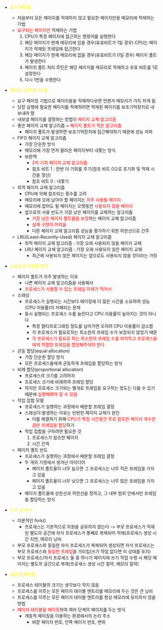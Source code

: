 - <span style="color:yellow">요구 페이징</span>
	- 처음부터 모든 페이지를 적재하지 않고 필요한 페이지만을 메모리에 적재하는 기법
	- <span style="color:red">요구되는 페이지만</span> 적재하는 기법
		1. CPU가 특정 페이지에 접근하는 명령어를 실행한다
		2.  해당 페이지가 현재 메모리에 있을 경우(유효비트가 1일 경우) CPU는 페이지가 적재된 프레임에 접근한다
		3. 해당 페이지가 현재 메모리에 없을 경우(유효비트가 0일 경우) 페이지 폴트가 발생한다
		4. 페이지 폴트 처리 루틴은 해당 페이지를 메모리로 적재하고 유효 비트를 1로 설정한다
		5. 다시 1번을 수행한다

- <span style="color:yellow">페이지 교체 알고리즘</span>
	- 요구 페이징 기법으로 페이지들을 적재하다보면 언젠가 메모리가 가득 차게 됨
	- 당장 실행에 필요한 페이지를 적재하려면 적재된 페이지를 보조기억장치로 내보내야 함
	- 내보낼 페이지를 결정하는 방법이 <span style="color:red">페이지 교체 알고리즘</span>
	- 좋은 페이지 교체 알고리즘 = <span style="color:red">페이지 폴트가 적은 알고리즘</span>
		- 페이지 폴트가 발생하면 보조기억장치에 접근해야하기 때문에 성능 저하
	- FIFO 페이지 교체 알고리즘
		- 가장 단순한 방식
		- 메모리에 가장 먼저 올라온 페이지부터 내쫓는 방식
		- 보완책
			- <span style="color:red">2차 기회 페이지 교체 알고리즘</span>
			- 참조 비트 1 : 한번 더 기회를 주기(참조 비트 0으로 초기화 및 적재 시간을 갱신)
			- 참조 비트 0 : 내쫓기
	- 최적 페이지 교체 알고리즘
		- CPU에 의해 참조되는 횟수를 고려
		- 메모리에 오래 남아야 할 페이지는 <span style="color:red">자주 사용될 페이지</span>
		- 메모리에 없어도 될 페이지는 오랫동안 <span style="color:red">사용되지 않을 페이지</span>
		- 앞으로의 사용 빈도가 가장 낮은 페이지를 교체하는 알고리즘
			- <span style="color:red">가장 낮은 페이지 폴트율을 보장</span>하는 페이지 교체 알고리즘
			- <span style="color:red">실제 구현이 어려움</span>
			- 다른 페이지 교체 알고리즘 성능을 평가하기 위한 하한선으로 간주
	- LRU(Least-Recently-Used) 페이지 교체 알고리즘
		- 최적 페이지 교체 알고리즘 : 가장 오래 사용되지 않을 페이지 교체
		- LRU 페이지 교체 알고리즘 : 가장 오래 사용되지 않은 페이지 교체
			- 최근에 사용되지 않은 페이지는 앞으로도 사용되지 않을 것이라는 가정

- <span style="color:yellow">스래싱과 프레임 할당</span>
	- 페이지 폴트가 자주 발생하는 이유
		- 나쁜 페이지 교체 알고리즘을 사용해서
		- <span style="color:red">프로세스가 사용할 수 있는 프레임 자체가 적어서</span>
	- 스래싱
		- 프로세스가 실행되는 시간보다 페이징에 더 많은 시간을 소요하여 성능(CPU 이용률)이 저해되는 문제
		- 동시 실행되는 프로세스 수를 늘린다고 CPU 이용률이 높아지는 것이 아니다
			- 특정 멀티프로그래밍 정도를 넘어가면 오히려 CPU 이용률이 감소함
			- 각 프로세스가 필요로하는 최소한의 프레임 수가 보장되지 않았기 때문
			- <span style="color:red">각 프로세스가 필요로 하는 최소한의 프레임 수를 파악하고 프로세스들에게 적절한 프레임을 할당해주어야 한다</span>
	- 균등 할당(equal allocation)
		- 가장 단순한 할당 방식
		- 모든 프로세스들에게 균등하게 프레임을 할당하는 방식
	- 비례 할당(proportional allocation)
		- 프로세스의 크기를 고려하자
		- 프로세스 크기에 비례하여 프레임 할당
		- 하지만 프로세스 크기와는 별개로 프레임을 요구하는 정도는 다를 수 있기 때문에 <span style="color:red">실행해봐야 알 수 있음</span>
	- 작업 집합 모델
		- 프로세스가 실행하는 과정에서 배분할 프레임 결정
		- 스래싱이 발생하는 이유는 빈번한 페이지 교체가 원인
			- 이를 해결하기 위해 <span style="color:red">CPU가 특정 시간동안 주로 참조한 페이지 개수만큼만 프레임을 할당</span>하기
		- 작업 집합을 구하려면 필요한 것
			1. 프로세스가 참조한 페이지
			2. 시간 간격
	- 페이지 폴트 빈도
		 - 프로세스가 실행하는 과정에서 배분할 프레임 결정
		 - 두 개의 가정에서 생겨난 아이디어
			 - 페이지 폴트율이 너무 높으면 그 프로세스는 너무 적은 프레임을 가지고 있음
			 - 페이지 폴트율이 너무 낮으면 그 프로세스는 너무 많은 프레임을 가지고 있음
		- 페이지 폴트율에 상한선과 하한선을 정하고, 그 내부 범위 안에서만 프레임을 할당하는 방식

- <span style="color:yellow">쓰기 시 복사</span>
	- 이론적인 fork()
		- 프로세스는 기본적으로 자원을 공유하지 않는다 -> 부모 프로세스가 적재된 별도의 공간에 자식 프로세스가 통째로 복제되어 적재(프로세스 생성 시간 지연, 메모리 낭비
	- 부모 프로세스와 동일한 자식 프로세스가 복제되어 생성되면 자식 프로세스는 부모 프로세스와 <span style="color:red">동일한 프레임</span>을 가리킴(쓰기 작업 없다면 이 상태를 유지)
	- 부모 프로세스/자식 프로세스 둘 중 하나가 페이지에 쓰기 작업 수행 시 해당 페이지는 별도의 공간으로 복제(프로세스 생성 시간 절약, 메모리 절약)

- <span style="color:yellow">계층적 페이징</span>
	- 프로세스 테이블의 크기는 생각보다 작지 않음
	- 프로세스를 이루는 모든 페이지 테이블 엔트리를 메모리에 두는 것은 큰 낭비
	- 프로세스를 이루는 모든 페이지 테이블 엔트리를 항상 메모리에 유지하지 않을 방법
	- <span style="color:red">페이지 테이블을 페이징</span>하여 여러 단계의 페이지를 두는 방식
		- 계층적 페이징을 이용하는 환경에서의 논리 주소
			- 바깥 페이지 번호, 안쪽 페이지 번호, 변위